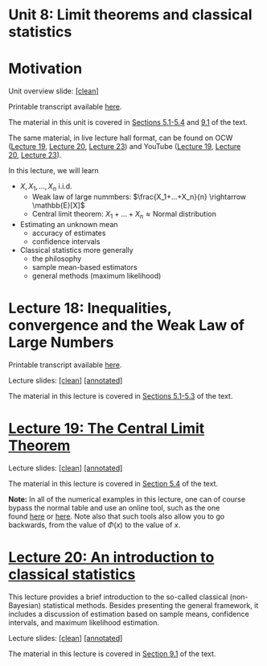 # Unit 8: Limit theorems and classical statistics

# Motivation

Unit overview slide: [[clean]](https://courses.edx.org/assets/courseware/v1/1c157716d845a92f5b87c6907baa6bcf/asset-v1:MITx+6.431x+1T2024+type@asset+block/lectureslides_U08-overview-slide.pdf)

Printable transcript available [here](https://courses.edx.org/assets/courseware/v1/4b97474cc3fc0cb224322d8893d5afe4/asset-v1:MITx+6.431x+1T2024+type@asset+block/transcripts_U08-Overview.pdf).

The material in this unit is covered in [Sections 5.1-5.4](https://courses.edx.org/courses/course-v1:MITx+6.431x+1T2024/pdfbook/0/chapter/1/38) and [9.1](https://courses.edx.org/courses/course-v1:MITx+6.431x+1T2024/pdfbook/0/chapter/1/68) of the text.

The same material, in live lecture hall format, can be found on OCW ([Lecture 19](http://ocw.mit.edu/courses/electrical-engineering-and-computer-science/6-041-probabilistic-systems-analysis-and-applied-probability-fall-2010/video-lectures/lecture-19-weak-law-of-large-numbers/), [Lecture 20](http://ocw.mit.edu/courses/electrical-engineering-and-computer-science/6-041-probabilistic-systems-analysis-and-applied-probability-fall-2010/video-lectures/lecture-20-the-central-limit-theorem/), [Lecture 23](http://ocw.mit.edu/courses/electrical-engineering-and-computer-science/6-041-probabilistic-systems-analysis-and-applied-probability-fall-2010/video-lectures/lecture-23-classical-statistical-inference-i/)) and YouTube ([Lecture 19](http://www.youtube.com/watch?v=3eiio3Tw7UQ), [Lecture 20](http://www.youtube.com/watch?v=Tx7zzD4aeiA), [Lecture 23](http://www.youtube.com/watch?v=4UJc0S8APm4)).

In this lecture, we will learn

- $X,X_1,...,X_n$ i.i.d.
    - Weak law of large nummbers: $\frac{X_1+...+X_n}{n} \rightarrow \mathbb{E}[X]$
    - Central limit theorem: $X_1+...+X_n \approx \text{Normal distribution}$
- Estimating an unknown mean
    - accuracy of estimates
    - confidence intervals
- Classical statistics more generally
    - the philosophy
    - sample mean-based estimators
    - general methods (maximum likelihood)

# Lecture 18: Inequalities, convergence and the Weak Law of Large Numbers

Printable transcript available [here](https://courses.edx.org/assets/courseware/v1/44dbb9ade43f6dbf29d011fa463e7934/asset-v1:MITx+6.431x+1T2024+type@asset+block/transcripts_L18-Overview.pdf).

Lecture slides: [[clean]](https://courses.edx.org/assets/courseware/v1/ddd41498e3d7aedd848267fbe4f49fe7/asset-v1:MITx+6.431x+1T2024+type@asset+block/lectureslides_L18-clean-slides.pdf) [[annotated]](https://courses.edx.org/assets/courseware/v1/1d52249d662b098a3c9803e1de0757d6/asset-v1:MITx+6.431x+1T2024+type@asset+block/lectureslides_L18-annotated-slides.pdf)

The material in this lecture is covered in [Sections 5.1-5.3](https://courses.edx.org/courses/course-v1:MITx+6.431x+1T2024/pdfbook/0/chapter/1/39) of the text.

# [Lecture 19: The Central Limit Theorem](https://learning.edx.org/course/course-v1:MITx+6.431x+1T2024/block-v1:MITx+6.431x+1T2024+type@sequential+block@Lec__19_The_Central_Limit_Theorem__CLT_)

Lecture slides: [[clean]](https://courses.edx.org/assets/courseware/v1/ac950ece6a1ab8c9aac5f8057ec1c1da/asset-v1:MITx+6.431x+1T2024+type@asset+block/lectureslides_L19-clean-slides.pdf) [[annotated]](https://courses.edx.org/assets/courseware/v1/3d36b84f7f15203aaa1005f1e4a37569/asset-v1:MITx+6.431x+1T2024+type@asset+block/lectureslides_L19-annotated-slides.pdf)

The material in this lecture is covered in [Section 5.4](https://courses.edx.org/courses/course-v1:MITx+6.431x+1T2024/pdfbook/0/chapter/1/41) of the text.

**Note:** In all of the numerical examples in this lecture, one can of course bypass the normal table and use an online tool, such as the one found [here](http://stattrek.com/online-calculator/normal.aspx) or [here](http://onlinestatbook.com/2/calculators/normal_dist.html). Note also that such tools also allow you to go backwards, from the value of $\Phi (x)$ to the value of $x$.

# [Lecture 20: An introduction to classical statistics](https://learning.edx.org/course/course-v1:MITx+6.431x+1T2024/block-v1:MITx+6.431x+1T2024+type@sequential+block@Lec__20_An_introduction_to_classical_statistics)

This lecture provides a brief introduction to the so-called classical (non-Bayesian) statistical methods. Besides presenting the general framework, it includes a discussion of estimation based on sample means, confidence intervals, and maximum likelihood estimation.

Lecture slides: [[clean]](https://courses.edx.org/assets/courseware/v1/e00faa01de9afcbe03df96082f11c77d/asset-v1:MITx+6.431x+1T2024+type@asset+block/lectureslides_L20-clean-slides.pdf) [[annotated]](https://courses.edx.org/assets/courseware/v1/5faf36c8620223354a754197363df5f0/asset-v1:MITx+6.431x+1T2024+type@asset+block/lectureslides_L20-annotated-slides.pdf)

The material in this lecture is covered in [Section 9.1](https://courses.edx.org/courses/course-v1:MITx+6.431x+1T2024/pdfbook/0/chapter/1/70) of the text.